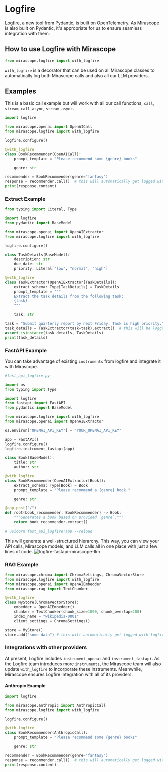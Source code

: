 # Logfire

[Logfire](https://docs.pydantic.dev/logfire/), a new tool from Pydantic, is built on OpenTelemetry. As Mirascope is also built on Pydantic, it's appropriate for us to ensure seamless integration with them.

## How to use Logfire with Mirascope

```python
from mirascope.logfire import with_logfire
```

`with_logfire` is a decorator that can be used on all Mirascope classes to automatically log both Mirascope calls and also all our LLM providers.

## Examples

This is a basic call example but will work with all our call functions, `call`, `stream`, `call_async`, `stream_async`.

```python
import logfire

from mirascope.openai import OpenAICall
from mirascope.logfire import with_logfire

logfire.configure()

@with_logfire
class BookRecommender(OpenAICall):
    prompt_template = "Please recommend some {genre} books"

    genre: str

recommender = BookRecommender(genre="fantasy")
response = recommender.call()  # this will automatically get logged with logfire
print(response.content)
```

### Extract Example

```python
from typing import Literal, Type

import logfire
from pydantic import BaseModel

from mirascope.openai import OpenAIExtractor
from mirascope.logfire import with_logfire

logfire.configure()

class TaskDetails(BaseModel):
    description: str
    due_date: str
    priority: Literal["low", "normal", "high"]

@with_logfire
class TaskExtractor(OpenAIExtractor[TaskDetails]):
    extract_schema: Type[TaskDetails] = TaskDetails
    prompt_template = """
    Extract the task details from the following task:
    {task}
    """

    task: str

task = "Submit quarterly report by next Friday. Task is high priority."
task_details = TaskExtractor(task=task).extract()  # this will be logged automatically with logfire
assert isinstance(task_details, TaskDetails)
print(task_details)
```

### FastAPI Example

You can take advantage of existing `instruments` from logfire and integrate it with Mirascope.

```python
#fast_api_logfire.py

import os
from typing import Type

import logfire
from fastapi import FastAPI
from pydantic import BaseModel

from mirascope.logfire import with_logfire
from mirascope.openai import OpenAIExtractor

os.environ["OPENAI_API_KEY"] = "YOUR_OPENAI_API_KEY"

app = FastAPI()
logfire.configure()
logfire.instrument_fastapi(app)

class Book(BaseModel):
    title: str
    author: str

@with_logfire
class BookRecommender(OpenAIExtractor[Book]):
    extract_schema: Type[Book] = Book
    prompt_template = "Please recommend a {genre} book."

    genre: str

@app.post("/")
def root(book_recommender: BookRecommender) -> Book:
    """Generates a book based on provided `genre`."""
    return book_recommender.extract()
    
# uvicorn fast_api_logfire:app --reload
```

This will generate a well-structured hierarchy. This way, you can view your API calls, Mirascope models, and LLM calls all in one place with just a few lines of code.
![logfire-fastapi-mirascope-llm](https://github.com/Mirascope/mirascope/assets/15950811/38c84f22-3512-46cc-a487-4f2f9569eef8)

### RAG Example

```python
from mirascope.chroma import ChromaSettings, ChromaVectorStore
from mirascope.logfire import with_logfire
from mirascope.openai import OpenAIEmbedder
from mirascope.rag import TextChunker

@with_logfire
class MyStore(ChromaVectorStore):
    embedder = OpenAIEmbedder()
    chunker = TextChunker(chunk_size=1000, chunk_overlap=200)
    index_name = "wikipedia-0001"
    client_settings = ChromaSettings()

store = MyStore()
store.add("some data") # this will automatically get logged with logfire
```

### Integrations with other providers

At present, Logfire includes `instrument_openai` and `instrument_fastapi`. As the Logfire team introduces more `instruments`, the Mirascope team will also update `with_logfire` to incorporate these instruments. Meanwhile, Mirascope ensures Logfire integration with all of its providers.

#### Anthropic Example

```python
import logfire

from mirascope.anthropic import AnthropicCall
from mirascope.logfire import with_logfire

logfire.configure()

@with_logfire
class BookRecommender(AnthropicCall):
    prompt_template = "Please recommend some {genre} books"

    genre: str

recommender = BookRecommender(genre="fantasy")
response = recommender.call()  # this will automatically get logged with logfire
print(response.content)
```
